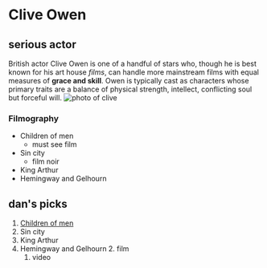 # Clive Owen
## serious actor
British actor Clive Owen is one of a handful of stars who, though he is best known for his art house *films*, can handle more mainstream films with equal measures of **grace and skill**. Owen is typically cast as characters whose primary traits are a balance of physical strength, intellect, conflicting soul but forceful will. 
![photo of clive](https://images-na.ssl-images-amazon.com/images/M/MV5BMjA4MzAyOTc5Ml5BMl5BanBnXkFtZTcwOTQ5NzEzMg@@._V1_UY317_CR13,0,214,317_AL_.jpg)

### Filmography
* Children of men
	* must see film
* Sin city
	* film noir
* King Arthur
* Hemingway and Gelhourn

## dan's picks
1. [Children of men](http://www.imdb.com/title/tt0206634/?ref_=nm_flmg_act_25)
2. Sin city
4. King Arthur
1. Hemingway and Gelhourn
	2. film
	1. video
